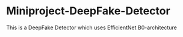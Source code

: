 # Miniproject-DeepFake-Detector
This is a DeepFake Detector which uses EfficientNet B0-architecture
